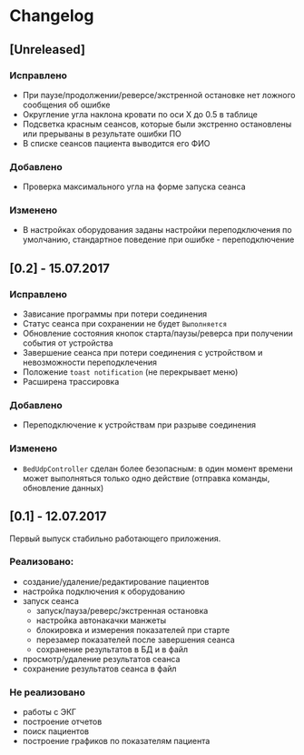# Changelog

## [Unreleased]
### Исправлено
- При паузе/продолжении/реверсе/экстренной остановке нет ложного сообщения об ошибке
- Округление угла наклона кровати по оси Х до 0.5 в таблице
- Подсветка красным сеансов, которые были экстренно остановлены или прерываны в результате ошибки ПО
- В списке сеансов пациента выводится его ФИО

### Добавлено
- Проверка максимального угла на форме запуска сеанса

### Изменено
- В настройках оборудования заданы настройки переподключения по умолчанию, стандартное поведение при ошибке - переподключение

## [0.2] - 15.07.2017
### Исправлено
- Зависание программы при потери соединения
- Статус сеанса при сохранении не будет `Выполняется`
- Обновление состояния кнопок старта/паузы/реверса при получении события от устройства
- Завершение сеанса при потери соединения с устройством и невозможности переподклечения
- Положение `toast notification` (не перекрывает меню)
- Расширена трассировка

### Добавлено
- Переподключение к устройствам при разрыве соединения

### Изменено
- `BedUdpController` сделан более безопасным: в один момент времени может выполняться только одно действие (отправка команды, обновление данных)

## [0.1] - 12.07.2017
Первый выпуск стабильно работающего приложения.
### Реализовано:
- создание/удаление/редактирование пациентов
- настройка подключения к оборудованию
- запуск сеанса
  - запуск/пауза/реверс/экстренная остановка
  - настройка автонакачки манжеты
  - блокировка и измерения показателей при старте
  - перезамер показателей после завершения сеанса
  - сохранение результатов в БД и в файл
- просмотр/удаление результатов сеанса
- сохранение результатов сеанса в файл
### Не реализовано
- работы с ЭКГ
- построение отчетов
- поиск пациентов
- построение графиков по показателям пациента